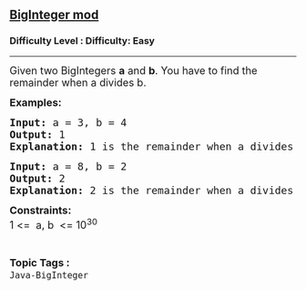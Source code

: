 <h2><a href="https://www.geeksforgeeks.org/problems/biginteger-mod/0">BigInteger mod</a></h2><h3>Difficulty Level : Difficulty: Easy</h3><hr><div class="problems_problem_content__Xm_eO"><p><span style="font-size: 18px;">Given two BigIntegers <strong>a</strong> and <strong>b</strong>. You have to find the remainder when a divides b.</span></p>
<p><span style="font-size: 18px;"><strong>Examples:</strong></span></p>
<pre><span style="font-size: 18px;"><strong>Input: </strong>a = 3, b = 4
<strong>Output: </strong>1
<strong>Explanation: </strong>1 is the remainder when a divides b.</span></pre>
<pre><span style="font-size: 18px;"><strong>Input: </strong>a = 8, b = 2 
<strong>Output: </strong>2
<strong>Explanation: </strong>2 is the remainder when a divides b.</span></pre>
<p><span style="font-size: 18px;"><strong>Constraints:</strong><br>1 &lt;= &nbsp;a, b &nbsp;&lt;= 10<sup>30</sup></span></p></div><br><p><span style=font-size:18px><strong>Topic Tags : </strong><br><code>Java-BigInteger</code>&nbsp;